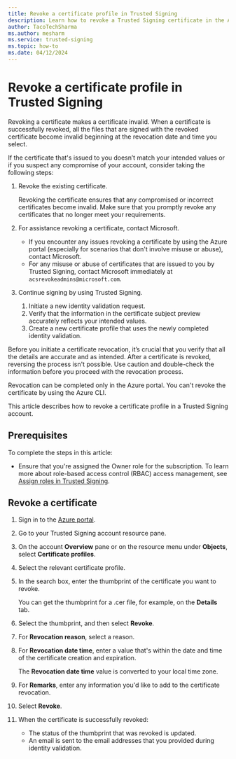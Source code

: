 ```yaml
---
title: Revoke a certificate profile in Trusted Signing 
description: Learn how to revoke a Trusted Signing certificate in the Azure portal. 
author: TacoTechSharma 
ms.author: mesharm 
ms.service: trusted-signing 
ms.topic: how-to 
ms.date: 04/12/2024 
---
```



# Revoke a certificate profile in Trusted Signing

Revoking a certificate makes a certificate invalid. When a certificate is successfully revoked, all the files that are signed with the revoked certificate become invalid beginning at the revocation date and time you select.

If the certificate that's issued to you doesn’t match your intended values or if you suspect any compromise of your account, consider taking the following steps:

1. Revoke the existing certificate.

   Revoking the certificate ensures that any compromised or incorrect certificates become invalid. Make sure that you promptly revoke any certificates that no longer meet your requirements.

1. For assistance revoking a certificate, contact Microsoft.

   - If you encounter any issues revoking a certificate by using the Azure portal (especially for scenarios that don't involve misuse or abuse), contact Microsoft.
   - For any misuse or abuse of certificates that are issued to you by Trusted Signing, contact Microsoft immediately at `acsrevokeadmins@microsoft.com`.

1. Continue signing by using Trusted Signing.

   1. Initiate a new identity validation request.
   1. Verify that the information in the certificate subject preview accurately reflects your intended values.
   1. Create a new certificate profile that uses the newly completed identity validation.

Before you initiate a certificate revocation, it’s crucial that you verify that all the details are accurate and as intended. After a certificate is revoked, reversing the process isn't possible. Use caution and double-check the information before you proceed with the revocation process.

Revocation can be completed only in the Azure portal. You can't revoke the certificate by using the Azure CLI.

This article describes how to revoke a certificate profile in a Trusted Signing account.

## Prerequisites

To complete the steps in this article:

- Ensure that you're assigned the Owner role for the subscription. To learn more about role-based access control (RBAC) access management, see [Assign roles in Trusted Signing](tutorial-assign-roles.md).

## Revoke a certificate

1. Sign in to the [Azure portal](https://portal.azure.com/).
1. Go to your Trusted Signing account resource pane.
1. On the account **Overview** pane or on the resource menu under **Objects**, select **Certificate profiles**.
1. Select the relevant certificate profile.
1. In the search box, enter the thumbprint of the certificate you want to revoke.

   You can get the thumbprint for a .cer file, for example, on the **Details** tab.

1. Select the thumbprint, and then select **Revoke**.
1. For **Revocation reason**, select a reason.
1. For **Revocation date time**, enter a value that's within the date and time of the certificate creation and expiration.

   The **Revocation date time** value is converted to your local time zone.
1. For **Remarks**, enter any information you'd like to add to the certificate revocation.
1. Select **Revoke**.
1. When the certificate is successfully revoked:

   - The status of the thumbprint that was revoked is updated.
   - An email is sent to the email addresses that you provided during identity validation.
